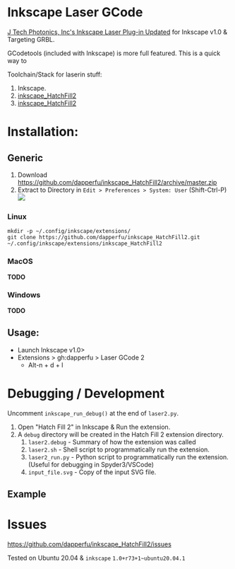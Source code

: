 # Inkscape Laser GCode

[J Tech Photonics, Inc's Inkscape Laser Plug-in Updated](https://jtechphotonics.com/?page_id=2012) for Inkscape v1.0 & Targeting GRBL.

GCodetools (included with Inkscape) is more full featured. This is a quick way to 

Toolchain/Stack for laserin stuff:

1. Inkscape.
1. [inkscape_HatchFill2](https://github.com/dapperfu/inkscape_HatchFill2/)
1. [inkscape_HatchFill2](https://github.com/dapperfu/inkscape_LaserGCode2)



# Installation:

## Generic

1. Download https://github.com/dapperfu/inkscape_HatchFill2/archive/master.zip
2. Extract to Directory in ```Edit > Preferences > System: User``` (Shift-Ctrl-P)
  ![](.img/extension_dir.png)

### Linux

    mkdir -p ~/.config/inkscape/extensions/
    git clone https://github.com/dapperfu/inkscape_HatchFill2.git ~/.config/inkscape/extensions/inkscape_HatchFill2
    
### MacOS

**TODO**

### Windows

**TODO**

## Usage:

- Launch Inkscape v1.0>
- Extensions > gh:dapperfu > Laser GCode 2
   - Alt-n + d + l

# Debugging / Development

Uncomment ```inkscape_run_debug()``` at the end of ```laser2.py```.

1. Open "Hatch Fill 2" in Inkscape & Run the extension.
2. A ```debug``` directory will be created in the Hatch Fill 2 extension directory.
   1. ```laser2.debug``` - Summary of how the extension was called
   2. ```laser2.sh``` - Shell script to programmatically run the extension.
   3. ```laser2_run.py``` - Python script to programmatically run the extension.
     (Useful for debugging in Spyder3/VSCode)
   4. ```input_file.svg``` - Copy of the input SVG file.

## Example



# Issues 

https://github.com/dapperfu/inkscape_HatchFill2/issues

Tested on Ubuntu 20.04 & ```inkscape``` ```1.0+r73+1~ubuntu20.04.1```
